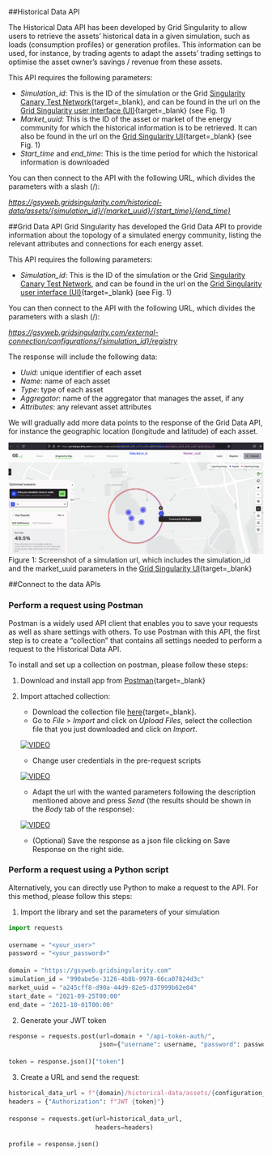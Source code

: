 ##Historical Data API

The Historical Data API has been developed by Grid Singularity to allow users to retrieve the assets’ historical data in a given simulation, such as loads (consumption profiles) or generation profiles. This information can be used, for instance, by trading agents to adapt the assets’ trading settings to optimise the asset owner’s savings / revenue from these assets.

This API requires the following parameters:

* _Simulation_id_: This is the ID of the simulation or the Grid [Singularity Canary Test Network](connect-ctn.md){target=_blank}, and can be found in the url on the [Grid Singularity user interface (UI)](https://gridsingularity.com/singularity-map){target=_blank} (see Fig. 1)
* _Market_uuid_: This is the ID of the asset or market of the energy community for which the historical information is to be retrieved. It can also be found in the url on the [Grid Singularity UI](https://gridsingularity.com/singularity-map){target=_blank} (see Fig. 1)
* _Start_time_ and _end_time_: This is the time period for which the historical information is downloaded

You can then connect to the API with the following URL, which divides the parameters with a slash (/):

_https://gsyweb.gridsingularity.com/historical-data/assets/{simulation_id}/{market_uuid}/{start_time}/{end_time}_

##Grid Data API
Grid Singularity has developed the Grid Data API to provide information about the topology of a simulated energy community, listing the relevant attributes and connections for each energy asset.

This API requires the following parameters:

* _Simulation_id_: This is the ID of the simulation or the Grid [Singularity Canary Test Network](connect-ctn.md), and can be found in the url on the [Grid Singularity user interface (UI)](https://gridsingularity.com/singularity-map){target=_blank} (see Fig. 1)

You can then connect to the API with the following URL, which divides the parameters with a slash (/):

_https://gsyweb.gridsingularity.com/external-connection/configurations/{simulation_id}/registry_

The response will include the following data:

* _Uuid_: unique identifier of each asset
* _Name_: name of each asset
* _Type_: type of each asset
* _Aggregator_: name of the aggregator that manages the asset, if any
* _Attributes_: any relevant asset attributes

We will gradually add more data points to the response of the Grid Data API, for instance the geographic location (longitude and latitude) of each asset.


![alt_text](img/get-simulation-data_1.png)
Figure 1: Screenshot of a simulation url, which includes the simulation_id and the market_uuid parameters in the [Grid Singularity UI](https://gridsingularity.com/singularity-map){target=_blank}


##Connect to the data APIs

### Perform a request using Postman

Postman is a widely used API client that enables you to save your requests as well as share settings with others. To use Postman with this API, the first step is to create a “collection” that contains all settings needed to perform a request to the Historical Data API.

To install and set up a collection on postman, please follow these steps:

1. Download and install app from [Postman](https://www.postman.com/downloads/){target=_blank}
2. Import attached collection:

      - Download the collection file [here](https://api.media.atlassian.com/file/f0ebe667-59bd-494c-baba-d6a21e9ad730/binary?token=eyJhbGciOiJIUzI1NiJ9.eyJpc3MiOiJjZGM0ZmNjYS1kMzc5LTRlMmMtOGM4YS02OGI5MjY4OWExNTYiLCJhY2Nlc3MiOnsidXJuOmZpbGVzdG9yZTpmaWxlOmYwZWJlNjY3LTU5YmQtNDk0Yy1iYWJhLWQ2YTIxZTlhZDczMCI6WyJyZWFkIl19LCJleHAiOjE2NTg1ODAzMzQsIm5iZiI6MTY1ODQ5NzQxNH0.MGCG6Dc-VKD7_Dn8y2eiT3LlahLzjzr-TkxEcdIxUM4&client=cdc4fcca-d379-4e2c-8c8a-68b92689a156&name=historical_data_api_postman_collection_20210722.postman_collection.json){target=_blank}.
      - Go to _File_ > _Import_ and click on _Upload Files_, select the collection file that you just downloaded and click on _Import_.

      [![VIDEO](https://img.youtube.com/vi/i1Xy6RYOv_o/0.jpg)](https://www.youtube.com/watch?v=i1Xy6RYOv_o)

      - Change user credentials in the pre-request scripts

      [![VIDEO](https://img.youtube.com/vi/uC-vBZT37Q4/0.jpg)](https://www.youtube.com/watch?v=uC-vBZT37Q4)

      - Adapt the url with the wanted parameters following the description mentioned above and press _Send_ (the results should be shown in the _Body_ tab of the response):

      [![VIDEO](https://img.youtube.com/vi/J9wCld-dQLg/0.jpg)](https://www.youtube.com/watch?v=J9wCld-dQLg)

      - (Optional) Save the response as a json file clicking on Save Response on the right side.


### Perform a request using a Python script

Alternatively, you can directly use Python to make a request to the API. For this method, please follow this steps:

1. Import the library and set the parameters of your simulation
```python
import requests

username = "<your_user>"
password = "<your_password>"

domain = "https://gsyweb.gridsingularity.com"
simulation_id = "990abe5e-3126-4b8b-9978-66ca07824d3c"
market_uuid = "a245cff8-d90a-44d9-82e5-d37999b62e04"
start_date = "2021-09-25T00:00"
end_date = "2021-10-01T00:00"
```
2. Generate your JWT token
```python
response = requests.post(url=domain + "/api-token-auth/",
                         json={"username": username, "password": password})

token = response.json()["token"]
```
3. Create a URL and send the request:
```python
historical_data_url = f"{domain}/historical-data/assets/{configuration_id}/{asset_id}/{start_date}/{end_date}"
headers = {"Authorization": f"JWT {token}"}

response = requests.get(url=historical_data_url,
                        headers=headers)

profile = response.json()

```
